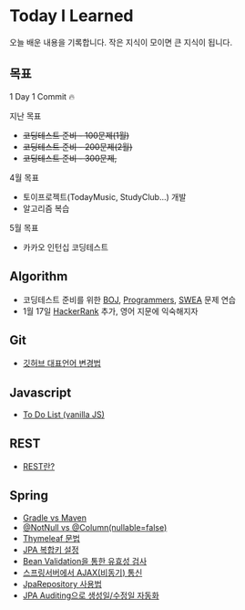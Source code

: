 # Today I Learned

오늘 배운 내용을 기록합니다. 작은 지식이 모이면 큰 지식이 됩니다.

## 목표

1 Day 1 Commit :fire:

지난 목표
- <del> 코딩테스트 준비 - 100문제(1월)
- <del> 코딩테스트 준비 - 200문제(2월)
- <del> 코딩테스트 준비 - 300문제,

4월 목표
- 토이프로젝트(TodayMusic, StudyClub...) 개발
- 알고리즘 복습

5월 목표
- 카카오 인턴십 코딩테스트 

## Algorithm



- 코딩테스트 준비를 위한 [BOJ](https://github.com/dolgodolah/TIL/tree/master/algorithm/BOJ), [Programmers](https://github.com/dolgodolah/TIL/tree/master/algorithm/Programmers), [SWEA](https://github.com/dolgodolah/TIL/tree/master/algorithm/SWEA) 문제 연습
- 1월 17일 [HackerRank](https://github.com/dolgodolah/TIL/tree/master/algorithm/HackerRank) 추가, 영어 지문에 익숙해지자

## Git
- [깃허브 대표언어 변경법](https://github.com/dolgodolah/TIL/blob/master/git/%EA%B9%83%ED%97%88%EB%B8%8C%20%EB%8C%80%ED%91%9C%EC%96%B8%EC%96%B4%20%EB%B3%80%EA%B2%BD.md)

## Javascript
- [To Do List (vanilla JS)](https://github.com/dolgodolah/TIL/tree/master/javascript/Making%20a%20To%20Do%20List)

## REST
- [REST란?](https://github.com/dolgodolah/TIL/blob/master/REST/REST%EB%9E%80.md)


## Spring
- [Gradle vs Maven](https://github.com/dolgodolah/TIL/blob/master/spring/Gradle%20vs%20Maven.md)
- [@NotNull vs @Column(nullable=false)](https://github.com/dolgodolah/TIL/blob/master/spring/jpa%20%40NotNull%20vs%20%40Column(nullable%20%3D%20false).md)
- [Thymeleaf 문법](https://github.com/dolgodolah/TIL/blob/master/spring/thymeleaf%20%EA%B8%B0%EB%B3%B8%20%EB%AC%B8%EB%B2%95.md)
- [JPA 복합키 설정](https://github.com/dolgodolah/TIL/blob/master/spring/JPA%20%EB%B3%B5%ED%95%A9%ED%82%A4%20%EC%84%A4%EC%A0%95.md)
- [Bean Validation을 통한 유효성 검사](https://github.com/dolgodolah/TIL/blob/master/spring/Bean%20Validation%20%EC%9C%A0%ED%9A%A8%EC%84%B1%20%EA%B2%80%EC%82%AC.md)
- [스프링서버에서 AJAX(비동기) 통신](https://github.com/dolgodolah/TIL/blob/master/spring/Spring%20AJAX%20%ED%86%B5%EC%8B%A0.md)
- [JpaRepository 사용법](https://github.com/dolgodolah/TIL/blob/master/spring/JpaRepository%20%EC%82%AC%EC%9A%A9%EB%B2%95.md)
- [JPA Auditing으로 생성일/수정일 자동화](https://github.com/dolgodolah/TIL/blob/master/spring/JPA%20Auditing.md)